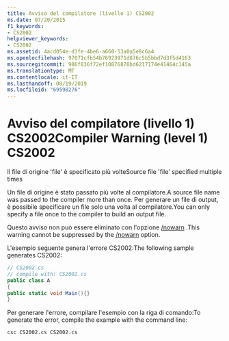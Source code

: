 ```yaml
---
title: Avviso del compilatore (livello 1) CS2002
ms.date: 07/20/2015
f1_keywords:
- CS2002
helpviewer_keywords:
- CS2002
ms.assetid: 4acd054e-d3fe-4be6-a660-53a0a5e8c6a4
ms.openlocfilehash: 97071cfb54b76923971d876c5b5bbd7d3f5d4163
ms.sourcegitcommit: 986f836f72ef10876878bd6217174e41464c145a
ms.translationtype: MT
ms.contentlocale: it-IT
ms.lasthandoff: 08/19/2019
ms.locfileid: "69598276"
---
```

# <a name="compiler-warning-level-1-cs2002"></a><span data-ttu-id="1cbe5-102">Avviso del compilatore (livello 1) CS2002</span><span class="sxs-lookup"><span data-stu-id="1cbe5-102">Compiler Warning (level 1) CS2002</span></span>
<span data-ttu-id="1cbe5-103">Il file di origine 'file' è specificato più volte</span><span class="sxs-lookup"><span data-stu-id="1cbe5-103">Source file 'file' specified multiple times</span></span>  
  
 <span data-ttu-id="1cbe5-104">Un file di origine è stato passato più volte al compilatore.</span><span class="sxs-lookup"><span data-stu-id="1cbe5-104">A source file name was passed to the compiler more than once.</span></span> <span data-ttu-id="1cbe5-105">Per generare un file di output, è possibile specificare un file solo una volta al compilatore.</span><span class="sxs-lookup"><span data-stu-id="1cbe5-105">You can only specify a file once to the compiler to build an output file.</span></span>  
  
 <span data-ttu-id="1cbe5-106">Questo avviso non può essere eliminato con l'opzione [/nowarn](../language-reference/compiler-options/nowarn-compiler-option.md) .</span><span class="sxs-lookup"><span data-stu-id="1cbe5-106">This warning cannot be suppressed by the [/nowarn](../language-reference/compiler-options/nowarn-compiler-option.md) option.</span></span>  
  
 <span data-ttu-id="1cbe5-107">L'esempio seguente genera l'errore CS2002:</span><span class="sxs-lookup"><span data-stu-id="1cbe5-107">The following sample generates CS2002:</span></span>  
  
```csharp  
// CS2002.cs  
// compile with: CS2002.cs  
public class A  
{  
public static void Main(){}  
}  
```  
  
 <span data-ttu-id="1cbe5-108">Per generare l'errore, compilare l'esempio con la riga di comando:</span><span class="sxs-lookup"><span data-stu-id="1cbe5-108">To generate the error, compile the example with the command line:</span></span>  
  
```console  
csc CS2002.cs CS2002.cs  
```
